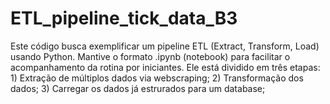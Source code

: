 # ETL_pipeline_tick_data_B3
Este código busca exemplificar um pipeline ETL (Extract, Transform, Load) usando Python. Mantive o formato .ipynb (notebook) para facilitar o acompanhamento da rotina por iniciantes. Ele está dividido em três etapas:  1) Extração de múltiplos dados via webscraping; 2) Transformação dos dados; 3) Carregar os dados já estrurados para um database;
